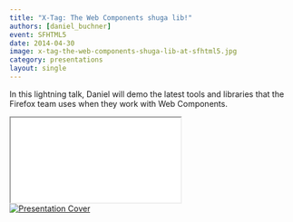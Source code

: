 ```yaml
---
title: "X-Tag: The Web Components shuga lib!"
authors: [daniel_buchner]
event: SFHTML5
date: 2014-04-30
image: x-tag-the-web-components-shuga-lib-at-sfhtml5.jpg
category: presentations
layout: single
---
```


In this lightning talk, Daniel will demo the latest tools and libraries that the
Firefox team uses when they work with Web Components.

<!-- Excerpt -->

<div class="video-wrap">
    <iframe src="//www.youtube.com/embed/iPmN4CvLGJc" itemprop="video"></iframe>
</div>

<a href="http://slides.com/danielbuchner/x-tag/">
    <img src="../../img/stories/x-tag-the-web-components-shuga-lib-at-sfhtml5-cover.jpg" alt="Presentation Cover">
</a>
